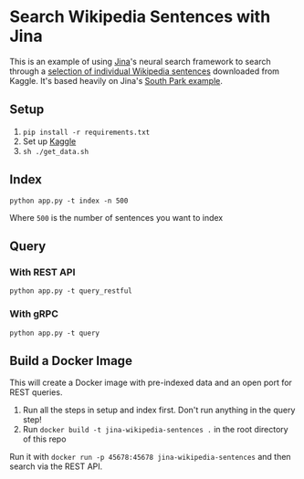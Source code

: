 # Search Wikipedia Sentences with Jina

This is an example of using [Jina](http://www.jina.ai)'s neural search framework to search through a [selection of individual Wikipedia sentences](https://www.kaggle.com/mikeortman/wikipedia-sentences) downloaded from Kaggle. It's based heavily on Jina's [South Park example](https://github.com/jina-ai/examples/tree/master/southpark-search).

## Setup

1. `pip install -r requirements.txt`
2. Set up [Kaggle](https://www.kaggle.com/docs/api#getting-started-installation-&-authentication)
3. `sh ./get_data.sh`

## Index

`python app.py -t index -n 500`

Where `500` is the number of sentences you want to index

## Query

### With REST API

`python app.py -t query_restful`

### With gRPC

`python app.py -t query`

## Build a Docker Image

This will create a Docker image with pre-indexed data and an open port for REST queries.

1. Run all the steps in setup and index first. Don't run anything in the query step!
2. Run `docker build -t jina-wikipedia-sentences .` in the root directory of this repo

Run it with `docker run -p 45678:45678 jina-wikipedia-sentences` and then search via the REST API.
